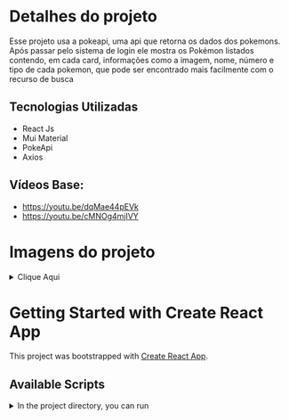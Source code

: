 # Detalhes do projeto
Esse projeto usa a pokeapi, uma api que retorna os dados dos pokemons. Após passar pelo sistema de login ele mostra os Pokémon listados contendo, em cada card, informações como a imagem, nome, número e tipo de cada pokemon, que pode ser encontrado mais facilmente com o recurso de busca

## Tecnologias Utilizadas

- React Js
- Mui Material
- PokeApi
- Axios


## Vídeos Base:

- https://youtu.be/dqMae44pEVk
- https://youtu.be/cMNOg4mjIVY

# Imagens do projeto

<details>
    <summary>Clique Aqui</summary>
    
![d0ccc9f0-0284-4ec9-a855-c63b9e4ba242](https://user-images.githubusercontent.com/84812552/233455881-9ad4af80-0832-4581-9705-1f1319699cf4.jpg)

![952f090e-01eb-4a76-adec-c031ebe4b5dc](https://user-images.githubusercontent.com/84812552/233455958-4438d0b3-b96a-48db-8df4-fee0461cac8c.jpg)



</details>

# Getting Started with Create React App

This project was bootstrapped with [Create React App](https://github.com/facebook/create-react-app).

## Available Scripts

<details>
    <summary>In the project directory, you can run</summary>

### `npm start`

Runs the app in the development mode.\
Open [http://localhost:3000](http://localhost:3000) to view it in your browser.

The page will reload when you make changes.\
You may also see any lint errors in the console.

### `npm test`

Launches the test runner in the interactive watch mode.\
See the section about [running tests](https://facebook.github.io/create-react-app/docs/running-tests) for more information.

### `npm run build`

Builds the app for production to the `build` folder.\
It correctly bundles React in production mode and optimizes the build for the best performance.

The build is minified and the filenames include the hashes.\
Your app is ready to be deployed!

See the section about [deployment](https://facebook.github.io/create-react-app/docs/deployment) for more information.

### `npm run eject`

**Note: this is a one-way operation. Once you `eject`, you can't go back!**

If you aren't satisfied with the build tool and configuration choices, you can `eject` at any time. This command will remove the single build dependency from your project.

Instead, it will copy all the configuration files and the transitive dependencies (webpack, Babel, ESLint, etc) right into your project so you have full control over them. All of the commands except `eject` will still work, but they will point to the copied scripts so you can tweak them. At this point you're on your own.

You don't have to ever use `eject`. The curated feature set is suitable for small and middle deployments, and you shouldn't feel obligated to use this feature. However we understand that this tool wouldn't be useful if you couldn't customize it when you are ready for it.


<details>
<summary>Learn More</summary>

You can learn more in the [Create React App documentation](https://facebook.github.io/create-react-app/docs/getting-started).

To learn React, check out the [React documentation](https://reactjs.org/).

### Code Splitting

This section has moved here: [https://facebook.github.io/create-react-app/docs/code-splitting](https://facebook.github.io/create-react-app/docs/code-splitting)

### Analyzing the Bundle Size

This section has moved here: [https://facebook.github.io/create-react-app/docs/analyzing-the-bundle-size](https://facebook.github.io/create-react-app/docs/analyzing-the-bundle-size)

### Making a Progressive Web App

This section has moved here: [https://facebook.github.io/create-react-app/docs/making-a-progressive-web-app](https://facebook.github.io/create-react-app/docs/making-a-progressive-web-app)

### Advanced Configuration

This section has moved here: [https://facebook.github.io/create-react-app/docs/advanced-configuration](https://facebook.github.io/create-react-app/docs/advanced-configuration)

### Deployment

This section has moved here: [https://facebook.github.io/create-react-app/docs/deployment](https://facebook.github.io/create-react-app/docs/deployment)

### `npm run build` fails to minify

This section has moved here: [https://facebook.github.io/create-react-app/docs/troubleshooting#npm-run-build-fails-to-minify](https://facebook.github.io/create-react-app/docs/troubleshooting#npm-run-build-fails-to-minify)

</details>
    </details>
